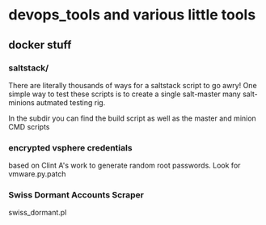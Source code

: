 # devops_tools and various little tools


## docker stuff

### saltstack/

There are literally thousands of ways for a saltstack  script to go awry! One simple way to test these scripts is to create a single salt-master many salt-minions autmated testing rig.

In the subdir you can find the build script as well as the master and minion CMD scripts

### encrypted vsphere credentials

based on Clint A's work to generate random root passwords. Look for vmware.py.patch


### Swiss Dormant Accounts Scraper

swiss_dormant.pl



